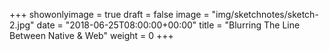 +++
showonlyimage = true
draft = false
image = "img/sketchnotes/sketch-2.jpg"
date = "2018-06-25T08:00:00+00:00"
title = "Blurring The Line Between Native & Web"
weight = 0
+++

